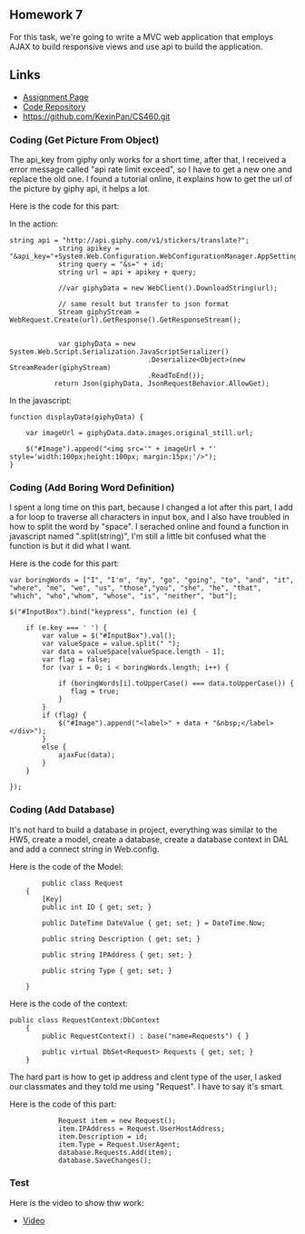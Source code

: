 ## Homework 7

For this task, we're going to write a MVC web application that employs AJAX to build responsive views and use api to build the application.

## Links

* [Assignment Page](http://www.wou.edu/~morses/classes/cs46x/assignments/HW7_1819.html)
* [Code Repository](https://github.com/KexinPan/CS460/tree/master/HW7)
* https://github.com/KexinPan/CS460.git

### Coding (Get Picture From Object)

The api_key from giphy only works for a short time, after that, I received a error message called "api rate limit exceed", so I have to get a new one and replace the old one. I found a tutorial online, it explains how to get the url of the picture by giphy api, it helps a lot.

Here is the code for this part:

In the action:
```
string api = "http://api.giphy.com/v1/stickers/translate?";
            string apikey = "&api_key="+System.Web.Configuration.WebConfigurationManager.AppSettings["CS460ApiKey"];
            string query = "&s=" + id;
            string url = api + apikey + query;

            //var giphyData = new WebClient().DownloadString(url);

            // same result but transfer to json format
            Stream giphyStream = WebRequest.Create(url).GetResponse().GetResponseStream();

            
            var giphyData = new System.Web.Script.Serialization.JavaScriptSerializer()
                                  .Deserialize<Object>(new StreamReader(giphyStream)
                                  .ReadToEnd());
           return Json(giphyData, JsonRequestBehavior.AllowGet);
```

In the javascript:

```
function displayData(giphyData) {

    var imageUrl = giphyData.data.images.original_still.url;

    $("#Image").append("<img src='" + imageUrl + "' style='width:100px;height:100px; margin:15px;'/>");
}

```

### Coding (Add Boring Word Definition)

I spent a long time on this part, because I changed a lot after this part, I add a for loop to traverse all characters in input box, and I also have troubled in how to split the word by "space". I serached online and found a function in javascript named ".split(string)", I'm still a little bit confused what the function is but it did what I want.

Here is the code for this part:

```
var boringWords = ["I", "I'm", "my", "go", "going", "to", "and", "it", "where", "me", "we", "us", "those","you", "she", "he", "that", "which", "who","whom", "whose", "is", "neither", "but"];

$("#InputBox").bind("keypress", function (e) {

    if (e.key === ' ') {
        var value = $("#InputBox").val();
        var valueSpace = value.split(" ");
        var data = valueSpace[valueSpace.length - 1];
        var flag = false;
        for (var i = 0; i < boringWords.length; i++) {

            if (boringWords[i].toUpperCase() === data.toUpperCase()) {
               flag = true;
            }
        }
        if (flag) {
            $("#Image").append("<label>" + data + "&nbsp;</label></div>");
        }
        else {
            ajaxFuc(data);
        }
    }

});
```
### Coding (Add Database)

It's not hard to build a database in project, everything was similar to the HW5, create a model, create a database, create a database context in DAL and add a connect string in Web.config.

Here is the code of the Model:
```
        public class Request
    {
        [Key]
        public int ID { get; set; }

        public DateTime DateValue { get; set; } = DateTime.Now;

        public string Description { get; set; }

        public string IPAddress { get; set; }

        public string Type { get; set; }

    }
```
Here is the code of the context:

```
public class RequestContext:DbContext
    {
        public RequestContext() : base("name=Requests") { }

        public virtual DbSet<Request> Requests { get; set; }
    }
```
The hard part is how to get ip address and clent type of the user, I asked our classmates and they told me using "Request". I have to say it's smart.

Here is the code of this part:

```
            Request item = new Request();
            item.IPAddress = Request.UserHostAddress;
            item.Description = id;
            item.Type = Request.UserAgent;
            database.Requests.Add(item);
            database.SaveChanges();
```

### Test

Here is the video to show thw work:

* [Video](https://youtu.be/FxQ_sywFzzU)

